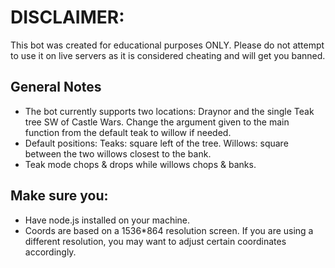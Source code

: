 # DISCLAIMER:
This bot was created for educational purposes ONLY. Please do not attempt to use it on live servers as it is considered cheating and will get you banned.

## General Notes
- The bot currently supports two locations: Draynor and the single Teak tree SW of Castle Wars. Change the argument given to the main function from the default teak to willow if needed.
- Default positions: 
    Teaks: square left of the tree. Willows: square between the two willows closest to the bank. 
- Teak mode chops & drops while willows chops & banks.

## Make sure you:

- Have node.js installed on your machine.
- Coords are based on a 1536*864 resolution screen. If you are using a different resolution, you may want to adjust certain coordinates accordingly.
